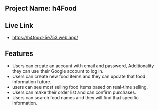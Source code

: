 ## Project Name: h4Food
## Live Link
- https://h4food-5e753.web.app/

## Features
- Users can create an account with email and password, Additionality they can use their Google account to log in.
- Users can create new food items and they can update that food information future.
- users can see most selling food items based on real-time selling.
- Users can make their order list and can confirm purchases.
- Users can search food names and they will find that specific information.

